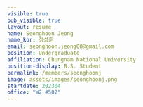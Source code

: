 ```yaml
---
visible: true
pub_visible: true
layout: resume
name: Seonghoon Jeong
name_kor: 정성훈
email: seonghoon.jeong00@gmail.com
position: Undergraduate
affiliation: Chungnam National University
position-display: B.S. Student
permalink: /members/seonghoonj
image: assets/images/seonghoonj.png
startdate: 202304
office: "W2 #502"
---
```


